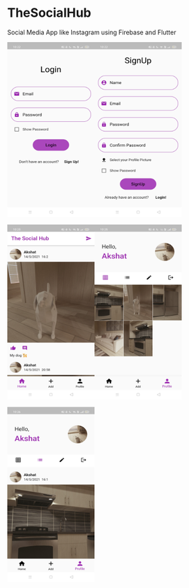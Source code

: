 # TheSocialHub

Social Media App like Instagram using Firebase and Flutter<br>

<img src="https://raw.githubusercontent.com/SharmaAkshat007/TheSocialHub/master/Screenshots/Login.jpg" width="200" height="400" /><img src="https://raw.githubusercontent.com/SharmaAkshat007/TheSocialHub/master/Screenshots/SignUp.jpg" width="200" height="400" /><br>

<img src="https://raw.githubusercontent.com/SharmaAkshat007/TheSocialHub/master/Screenshots/Feed.jpg" width="200" height="400" /><img src="https://raw.githubusercontent.com/SharmaAkshat007/TheSocialHub/master/Screenshots/ProfileScreenGrid.jpg" width="200" height="400" /><br>

<img src="https://raw.githubusercontent.com/SharmaAkshat007/TheSocialHub/master/Screenshots/ProfileScreenList.jpg" width="200" height="400" /><br>

